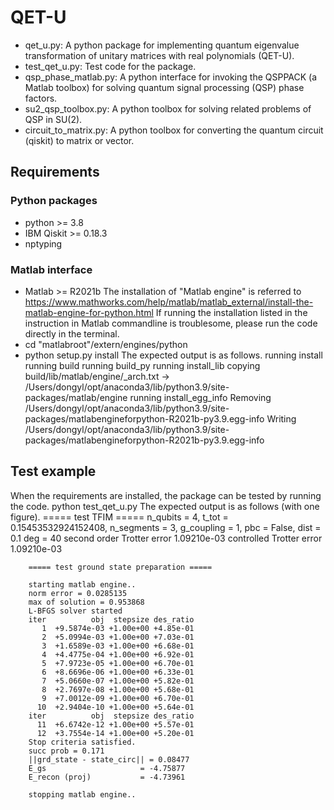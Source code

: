 # QET-U
- qet_u.py: A python package for implementing quantum eigenvalue transformation of unitary matrices with real polynomials (QET-U). 
- test_qet_u.py: Test code for the package.
- qsp_phase_matlab.py: A python interface for invoking the QSPPACK (a Matlab toolbox) for solving quantum signal processing (QSP) phase factors.
- su2_qsp_toolbox.py: A python toolbox for solving related problems of QSP in SU(2).
- circuit_to_matrix.py: A python toolbox for converting the quantum circuit (qiskit) to matrix or vector.

## Requirements
### Python packages
- python >= 3.8
- IBM Qiskit >= 0.18.3
- nptyping

### Matlab interface
- Matlab >= R2021b
The installation of "Matlab engine" is referred to https://www.mathworks.com/help/matlab/matlab_external/install-the-matlab-engine-for-python.html
If running the installation listed in the instruction in Matlab commandline is troublesome, please run the code directly in the terminal.
- cd "matlabroot"/extern/engines/python
- python setup.py install
The expected output is as follows.
        running install
        running build
        running build_py
        running install_lib
        copying build/lib/matlab/engine/_arch.txt -> /Users/dongyl/opt/anaconda3/lib/python3.9/site-packages/matlab/engine
        running install_egg_info
        Removing /Users/dongyl/opt/anaconda3/lib/python3.9/site-packages/matlabengineforpython-R2021b-py3.9.egg-info
        Writing /Users/dongyl/opt/anaconda3/lib/python3.9/site-packages/matlabengineforpython-R2021b-py3.9.egg-info

## Test example
When the requirements are installed, the package can be tested by running the code.
        python test_qet_u.py
The expected output is as follows (with one figure).
        ===== test TFIM =====
        n_qubits = 4,    t_tot = 0.15453532924152408,    n_segments = 3,
        g_coupling = 1,  pbc = False,    dist = 0.1
        deg = 40
        second order Trotter error 1.09210e-03
        controlled Trotter error 1.09210e-03

        ===== test ground state preparation =====

        starting matlab engine..
        norm error = 0.0285135
        max of solution = 0.953868
        L-BFGS solver started 
        iter          obj  stepsize des_ratio
           1  +9.5874e-03 +1.00e+00 +4.85e-01
           2  +5.0994e-03 +1.00e+00 +7.03e-01
           3  +1.6589e-03 +1.00e+00 +6.68e-01
           4  +4.4775e-04 +1.00e+00 +6.92e-01
           5  +7.9723e-05 +1.00e+00 +6.70e-01
           6  +8.6696e-06 +1.00e+00 +6.33e-01
           7  +5.0660e-07 +1.00e+00 +5.82e-01
           8  +2.7697e-08 +1.00e+00 +5.68e-01
           9  +7.0012e-09 +1.00e+00 +6.70e-01
          10  +2.9404e-10 +1.00e+00 +5.64e-01
        iter          obj  stepsize des_ratio
          11  +6.6742e-12 +1.00e+00 +5.57e-01
          12  +3.7554e-14 +1.00e+00 +5.20e-01
        Stop criteria satisfied.
        succ prob = 0.171
        ||grd_state - state_circ|| = 0.08477
        E_gs                     = -4.75877
        E_recon (proj)           = -4.73961

        stopping matlab engine..
